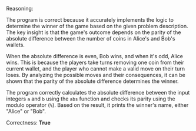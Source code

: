 Reasoning:

The program is correct because it accurately implements the logic to determine the winner of the game based on the given problem description. The key insight is that the game's outcome depends on the parity of the absolute difference between the number of coins in Alice's and Bob's wallets.

When the absolute difference is even, Bob wins, and when it's odd, Alice wins. This is because the players take turns removing one coin from their current wallet, and the player who cannot make a valid move on their turn loses. By analyzing the possible moves and their consequences, it can be shown that the parity of the absolute difference determines the winner.

The program correctly calculates the absolute difference between the input integers `a` and `b` using the `abs` function and checks its parity using the modulo operator (`%`). Based on the result, it prints the winner's name, either "Alice" or "Bob".

Correctness: **True**